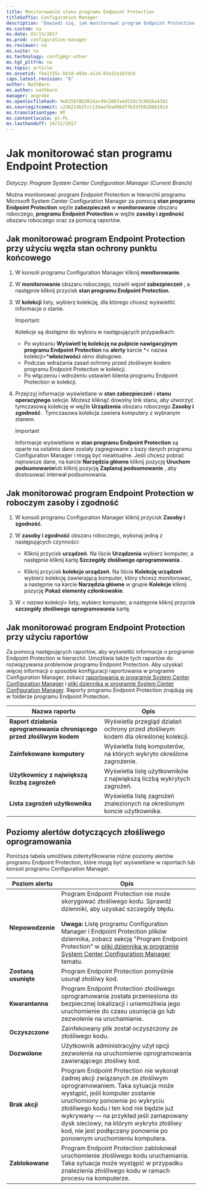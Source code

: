 ```yaml
---
title: Monitorowanie stanu programu Endpoint Protection
titleSuffix: Configuration Manager
description: "Dowiedz się, jak monitorować program Endpoint Protection w hierarchii programu System Center Configuration Manager."
ms.custom: na
ms.date: 03/13/2017
ms.prod: configuration-manager
ms.reviewer: na
ms.suite: na
ms.technology: configmgr-other
ms.tgt_pltfrm: na
ms.topic: article
ms.assetid: f4a1335c-bb3d-493e-a124-83a32a107dc8
caps.latest.revision: "8"
author: NathBarn
ms.author: nathbarn
manager: angrobe
ms.openlocfilehash: 9e6356f8b3814ac49c26bfa4d319c3c9926a4382
ms.sourcegitcommit: c236214b2fcc13dae7bad96d7fb33f692868191d
ms.translationtype: MT
ms.contentlocale: pl-PL
ms.lasthandoff: 10/12/2017
---
```

# <a name="how-to-monitor-endpoint-protection-status"></a>Jak monitorować stan programu Endpoint Protection

*Dotyczy: Program System Center Configuration Manager (Current Branch)*

Można monitorować program Endpoint Protection w hierarchii programu Microsoft System Center Configuration Manager za pomocą **stan programu Endpoint Protection** węźle **zabezpieczeń** w **monitorowanie** obszaru roboczego, **programu Endpoint Protection** w węźle **zasoby i zgodność** obszaru roboczego oraz za pomocą raportów.  

##  <a name="BKMK_1"></a>Jak monitorować program Endpoint Protection przy użyciu węzła stan ochrony punktu końcowego  

1.  W konsoli programu Configuration Manager kliknij **monitorowanie**.  

2.  W **monitorowanie** obszaru roboczego, rozwiń węzeł **zabezpieczeń** , a następnie kliknij przycisk **stan programu Endpoint Protection**.  

3.  W **kolekcji** listy, wybierz kolekcję, dla którego chcesz wyświetlić informacje o stanie.  

    > [!IMPORTANT]  
    >  Kolekcje są dostępne do wyboru w następujących przypadkach:  
    >   
    >  -   Po wybraniu **Wyświetl tę kolekcję na pulpicie nawigacyjnym programu Endpoint Protection** na **alerty** karcie *< nazwa kolekcji\>***właściwości** okno dialogowe.  
    > -   Podczas wdrażania zasad ochrony przed złośliwym kodem programu Endpoint Protection w kolekcji.  
    > -   Po włączeniu i wdrożeniu ustawień klienta programu Endpoint Protection w kolekcji.  

4.  Przejrzyj informacje wyświetlane w **stan zabezpieczeń** i **stanu operacyjnego** sekcje. Możesz kliknąć dowolny link stanu, aby utworzyć tymczasową kolekcję w węźle **Urządzenia** obszaru roboczego **Zasoby i zgodność** . Tymczasowa kolekcja zawiera komputery z wybranym stanem.  

    > [!IMPORTANT]  
    >  Informacje wyświetlane w **stan programu Endpoint Protection** są oparte na ostatnio dane zostały zagregowane z bazy danych programu Configuration Manager i mogą być nieaktualne. Jeśli chcesz pobrać najnowsze dane, na karcie **Narzędzia główne** kliknij pozycję **Uruchom podsumowanie**lub kliknij pozycję **Zaplanuj podsumowanie** , aby dostosować interwał podsumowania.  

##  <a name="BKMK_2"></a>Jak monitorować program Endpoint Protection w roboczym zasoby i zgodność  

1.  W konsoli programu Configuration Manager kliknij przycisk **Zasoby i zgodność**.  

2.  W **zasoby i zgodność** obszaru roboczego, wykonaj jedną z następujących czynności:  

    -   Kliknij przycisk **urządzeń**. Na liście **Urządzenia** wybierz komputer, a następnie kliknij kartę **Szczegóły złośliwego oprogramowania** .  

    -   Kliknij przycisk **kolekcje urządzeń**. Na liście **Kolekcję urządzeń** wybierz kolekcję zawierającą komputer, który chcesz monitorować, a następnie na karcie **Narzędzia główne** w grupie **Kolekcje** kliknij pozycję **Pokaż elementy członkowskie**.  

3.  W *< nazwa kolekcji\>*  listy, wybierz komputer, a następnie kliknij przycisk **szczegóły złośliwego oprogramowania** kartę.  

##  <a name="BKMK_3"></a>Jak monitorować program Endpoint Protection przy użyciu raportów  
 Za pomocą następujących raportów, aby wyświetlić informacje o programie Endpoint Protection w hierarchii. Umożliwia także tych raportów do rozwiązywania problemów programu Endpoint Protection. Aby uzyskać więcej informacji o sposobie konfiguracji raportowania w programie Configuration Manager, zobacz [raportowania w programie System Center Configuration Manager](../../core/servers/manage/reporting.md) i [pliki dziennika w programie System Center Configuration Manager](../../core/plan-design/hierarchy/log-files.md). Raporty programu Endpoint Protection znajdują się w folderze programu Endpoint Protection.  

|Nazwa raportu|Opis|  
|-----------------|-----------------|  
|**Raport działania oprogramowania chroniącego przed złośliwym kodem**|Wyświetla przegląd działań ochrony przed złośliwym kodem dla określonej kolekcji.|  
|**Zainfekowane komputery**|Wyświetla listę komputerów, na których wykryto określone zagrożenie.|  
|**Użytkownicy z największą liczbą zagrożeń**|Wyświetla listę użytkowników z największą liczbą wykrytych zagrożeń.|  
|**Lista zagrożeń użytkownika**|Wyświetla listę zagrożeń znalezionych na określonym koncie użytkownika.|  

## <a name="malware-alert-levels"></a>Poziomy alertów dotyczących złośliwego oprogramowania  
 Poniższa tabela umożliwia zidentyfikowanie różne poziomy alertów programu Endpoint Protection, które mogą być wyświetlane w raportach lub konsoli programu Configuration Manager.  

|Poziom alertu|Opis|  
|-----------------|-----------------|  
|**Niepowodzenie**|Program Endpoint Protection nie może skorygować złośliwego kodu. Sprawdź dzienniki, aby uzyskać szczegóły błędu.<br /><br /> **Uwaga:** Listę programu Configuration Manager i Endpoint Protection plików dziennika, zobacz sekcję "Program Endpoint Protection" w [pliki dziennika w programie System Center Configuration Manager](../../core/plan-design/hierarchy/log-files.md) tematu.|  
|**Zostaną usunięte**|Program Endpoint Protection pomyślnie usunął złośliwy kod.|  
|**Kwarantanna**|Program Endpoint Protection złośliwego oprogramowania została przeniesiona do bezpiecznej lokalizacji i uniemożliwia jego uruchomienie do czasu usunięcia go lub zezwolenie na uruchamianie.|  
|**Oczyszczone**|Zainfekowany plik został oczyszczony ze złośliwego kodu.|  
|**Dozwolone**|Użytkownik administracyjny użył opcji zezwolenia na uruchomienie oprogramowania zawierającego złośliwy kod.|  
|**Brak akcji**|Program Endpoint Protection nie wykonał żadnej akcji związanych ze złośliwym oprogramowaniem. Taka sytuacja może wystąpić, jeśli komputer zostanie uruchomiony ponownie po wykryciu złośliwego kodu i ten kod nie będzie już wykrywany — na przykład jeśli zamapowany dysk sieciowy, na którym wykryto złośliwy kod, nie jest podłączany ponownie po ponownym uruchomieniu komputera.|  
|**Zablokowane**|Program Endpoint Protection zablokował uruchomienie złośliwego kodu uruchamiania. Taka sytuacja może wystąpić w przypadku znalezienia złośliwego kodu w ramach procesu na komputerze.|
